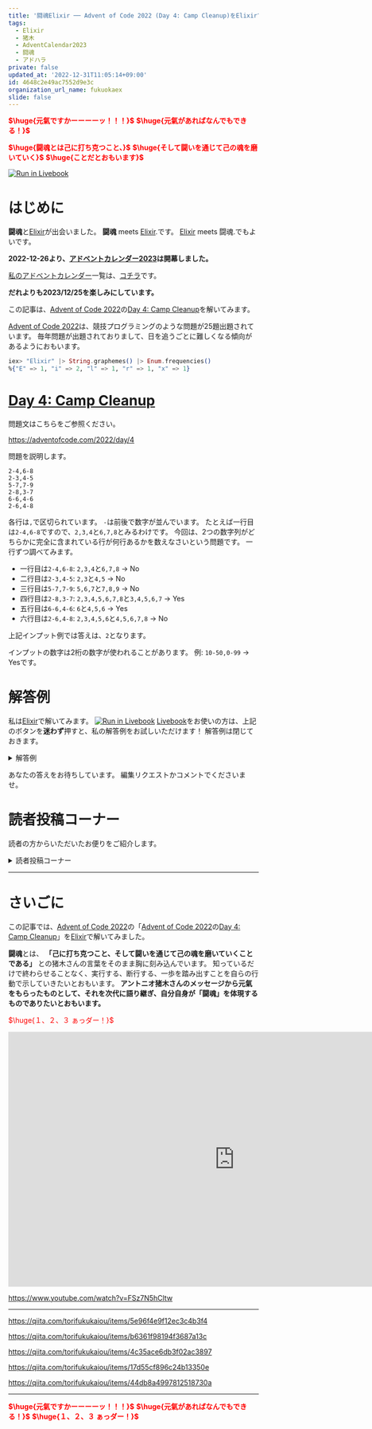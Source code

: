 ```yaml
---
title: '闘魂Elixir ── Advent of Code 2022 (Day 4: Camp Cleanup)をElixirで楽しむ'
tags:
  - Elixir
  - 猪木
  - AdventCalendar2023
  - 闘魂
  - アドハラ
private: false
updated_at: '2022-12-31T11:05:14+09:00'
id: 4648c2e49ac7552d9e3c
organization_url_name: fukuokaex
slide: false
---
```

<b><font color="red">$\huge{元氣ですかーーーーッ！！！}$</font></b>
<b><font color="red">$\huge{元氣があればなんでもできる！}$</font></b>

<b><font color="red">$\huge{闘魂とは己に打ち克つこと、}$</font></b>
<b><font color="red">$\huge{そして闘いを通じて己の魂を磨いていく}$</font></b>
<b><font color="red">$\huge{ことだとおもいます}$</font></b>

[![Run in Livebook](https://livebook.dev/badge/v1/black.svg)](https://livebook.dev/run?url=https%3A%2F%2Fgithub.com%2FTORIFUKUKaiou%2Flivebooks%2Fblob%2Fmain%2Fadvent_of_code%2F2022%2Findex.livemd)

# はじめに

**闘魂**と[Elixir](https://elixir-lang.org/)が出会いました。
**闘魂** meets [Elixir](https://elixir-lang.org/).です。
[Elixir](https://elixir-lang.org/) meets 闘魂.でもよいです。

**2022-12-26より、[アドベントカレンダー2023](https://qiita.com/tags/adventcalendar2023)は開幕しました。**

[私のアドベントカレンダー](https://docs.google.com/spreadsheets/d/1HQvFjagQLRPjOYAjDVzWp9S4b8dKixxvvaz_TtbZWto/edit#gid=156122552)一覧は、[コチラ](https://docs.google.com/spreadsheets/d/1HQvFjagQLRPjOYAjDVzWp9S4b8dKixxvvaz_TtbZWto/edit#gid=156122552)です。

**だれよりも2023/12/25を楽しみにしています。**

この記事は、[Advent of Code 2022](https://adventofcode.com/2022)の[Day 4: Camp Cleanup](https://adventofcode.com/2022/day/4)を解いてみます。

[Advent of Code 2022](https://adventofcode.com/2022)は、競技プログラミングのような問題が25題出題されています。
毎年問題が出題されておりまして、日を追うごとに難しくなる傾向があるようにおもいます。

```elixir
iex> "Elixir" |> String.graphemes() |> Enum.frequencies()
%{"E" => 1, "i" => 2, "l" => 1, "r" => 1, "x" => 1}
```

# [Day 4: Camp Cleanup](https://adventofcode.com/2022/day/4)

問題文はこちらをご参照ください。

https://adventofcode.com/2022/day/4

問題を説明します。

```
2-4,6-8
2-3,4-5
5-7,7-9
2-8,3-7
6-6,4-6
2-6,4-8
```

各行は`,`で区切られています。
`-`は前後で数字が並んでいます。
たとえば一行目は`2-4,6-8`ですので、`2,3,4`と`6,7,8`とみるわけです。
今回は、2つの数字列がどちらかに完全に含まれている行が何行あるかを数えなさいという問題です。
一行ずつ調べてみます。

- 一行目は`2-4,6-8`: `2,3,4`と`6,7,8` -> No
- 二行目は`2-3,4-5`: `2,3`と`4,5` -> No
- 三行目は`5-7,7-9`: `5,6,7`と`7,8,9` -> No
- 四行目は`2-8,3-7`: `2,3,4,5,6,7,8`と`3,4,5,6,7` -> Yes
- 五行目は`6-6,4-6`: `6`と`4,5,6` -> Yes
- 六行目は`2-6,4-8`: `2,3,4,5,6`と`4,5,6,7,8` -> No

上記インプット例では答えは、`2`となります。

インプットの数字は2桁の数字が使われることがあります。
例: `10-50,0-99` -> Yesです。



# 解答例

私は[Elixir](https://elixir-lang.org/)で解いてみます。
[![Run in Livebook](https://livebook.dev/badge/v1/black.svg)](https://livebook.dev/run?url=https%3A%2F%2Fgithub.com%2FTORIFUKUKaiou%2Flivebooks%2Fblob%2Fmain%2Fadvent_of_code%2F2022%2Findex.livemd)
[Livebook](https://livebook.dev/)をお使いの方は、上記のボタンを**迷わず**押すと、私の解答例をお試しいただけます！
解答例は閉じておきます。



<details><summary>解答例</summary><div>

## 私

```elixir
input = """
2-4,6-8
2-3,4-5
5-7,7-9
2-8,3-7
6-6,4-6
2-6,4-8
"""

f = fn lines, delimiter, func ->
  lines
  |> Enum.map(fn s ->
    s
    |> String.split(delimiter)
    |> func.()
  end)
end

input
|> String.split("\n", trim: true)
|> f.(",", fn lines ->
  f.(lines, "-", fn [a, b] ->
    Range.new(String.to_integer(a), String.to_integer(b))
  end)
end)
|> Enum.filter(fn [r1, r2] ->
  if Range.size(r1) < Range.size(r2) do
    Enum.all?(r1, & &1 in r2)
  else
    Enum.all?(r2, & &1 in r1)
  end
end)
|> Enum.count()
```

`2`が得られます。

</div></details>

あなたの答えをお待ちしています。
編集リクエストかコメントでくださいませ。



# 読者投稿コーナー

読者の方からいただいたお便りをご紹介します。

<details><summary>読者投稿コーナー</summary><div>



## @mnishiguchi san

ガード節が巧みです。
匠の技です。

また私の解答では[Range](https://hexdocs.pm/elixir/Range.html)を使っていますが、大小比較さえできればよいので、@mnishiguchi さんの解答のほうが余計なものを作らない点で優れているようにおもいます。

投稿（とうこん 闘魂）ありがとうーーーーッ！　ございます。

```elixir
parse_row = fn row -> 
  row |> String.split(["-", ","]) |> Enum.map(& String.to_integer/1)
end

judge = fn
  [a1, a2, b1, b2] when a1 in b1..b2 and a2 in b1..b2 -> true
  [a1, a2, b1, b2] when b1 in a1..a2 and b2 in a1..a2 -> true
  [_, _, _, _] -> false
end

input
|> String.split("\n", trim: true)
|> Enum.reduce(0, fn row, acc ->
  if row |> parse_row.() |> judge.() do
    acc + 1
  else
    acc
  end
end)
```


</div></details>




---

# さいごに

この記事では、[Advent of Code 2022](https://adventofcode.com/2022)の「[Advent of Code 2022](https://adventofcode.com/2022)の[Day 4: Camp Cleanup](https://adventofcode.com/2022/day/4)」を[Elixir](https://elixir-lang.org/)で解いてみました。


**闘魂**とは、 **「己に打ち克つこと、そして闘いを通じて己の魂を磨いていくことである」** との猪木さんの言葉をそのまま胸に刻み込んでいます。
知っているだけで終わらせることなく、実行する、断行する、一歩を踏み出すことを自らの行動で示していきたいとおもいます。
**アントニオ猪木さんのメッセージから元氣をもらったものとして、それを次代に語り継ぎ、自分自身が「闘魂」を体現するものでありたいとおもいます。**

<font color="red">$\huge{１、２、３ ぁっダー！}$</font>


<iframe width="910" height="512" src="https://www.youtube.com/embed/AWxwmqzbOaw" title="燃える闘魂 アントニオ猪木  追悼VTR" frameborder="0" allow="accelerometer; autoplay; clipboard-write; encrypted-media; gyroscope; picture-in-picture" allowfullscreen></iframe>

https://www.youtube.com/watch?v=FSz7N5hCltw

---

https://qiita.com/torifukukaiou/items/5e96f4e9f12ec3c4b3f4

https://qiita.com/torifukukaiou/items/b6361f98194f3687a13c

https://qiita.com/torifukukaiou/items/4c35ace6db3f02ac3897

https://qiita.com/torifukukaiou/items/17d55cf896c24b13350e

https://qiita.com/torifukukaiou/items/44db8a4997812518730a




---

<b><font color="red">$\huge{元氣ですかーーーーッ！！！}$</font></b>
<b><font color="red">$\huge{元氣があればなんでもできる！}$</font></b>
<b><font color="red">$\huge{１、２、３ ぁっダー！}$</font></b>
